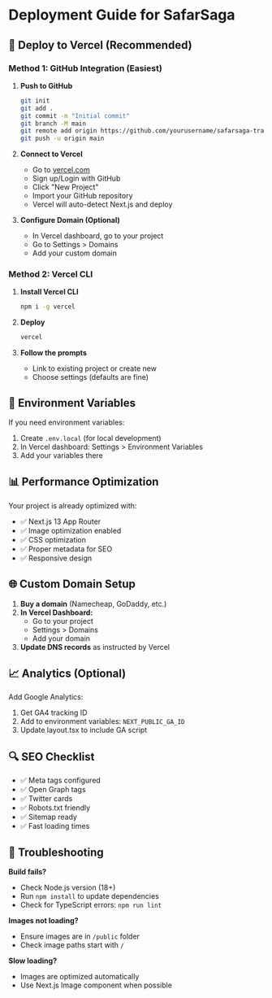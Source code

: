 # Deployment Guide for SafarSaga

## 🚀 Deploy to Vercel (Recommended)

### Method 1: GitHub Integration (Easiest)

1. **Push to GitHub**
   ```bash
   git init
   git add .
   git commit -m "Initial commit"
   git branch -M main
   git remote add origin https://github.com/yourusername/safarsaga-travel.git
   git push -u origin main
   ```

2. **Connect to Vercel**
   - Go to [vercel.com](https://vercel.com)
   - Sign up/Login with GitHub
   - Click "New Project"
   - Import your GitHub repository
   - Vercel will auto-detect Next.js and deploy

3. **Configure Domain (Optional)**
   - In Vercel dashboard, go to your project
   - Go to Settings > Domains
   - Add your custom domain

### Method 2: Vercel CLI

1. **Install Vercel CLI**
   ```bash
   npm i -g vercel
   ```

2. **Deploy**
   ```bash
   vercel
   ```

3. **Follow the prompts**
   - Link to existing project or create new
   - Choose settings (defaults are fine)

## 🔧 Environment Variables

If you need environment variables:

1. Create `.env.local` (for local development)
2. In Vercel dashboard: Settings > Environment Variables
3. Add your variables there

## 📊 Performance Optimization

Your project is already optimized with:
- ✅ Next.js 13 App Router
- ✅ Image optimization enabled
- ✅ CSS optimization
- ✅ Proper metadata for SEO
- ✅ Responsive design

## 🌐 Custom Domain Setup

1. **Buy a domain** (Namecheap, GoDaddy, etc.)
2. **In Vercel Dashboard:**
   - Go to your project
   - Settings > Domains
   - Add your domain
3. **Update DNS records** as instructed by Vercel

## 📈 Analytics (Optional)

Add Google Analytics:
1. Get GA4 tracking ID
2. Add to environment variables: `NEXT_PUBLIC_GA_ID`
3. Update layout.tsx to include GA script

## 🔍 SEO Checklist

- ✅ Meta tags configured
- ✅ Open Graph tags
- ✅ Twitter cards
- ✅ Robots.txt friendly
- ✅ Sitemap ready
- ✅ Fast loading times

## 🚨 Troubleshooting

**Build fails?**
- Check Node.js version (18+)
- Run `npm install` to update dependencies
- Check for TypeScript errors: `npm run lint`

**Images not loading?**
- Ensure images are in `/public` folder
- Check image paths start with `/`

**Slow loading?**
- Images are optimized automatically
- Use Next.js Image component when possible